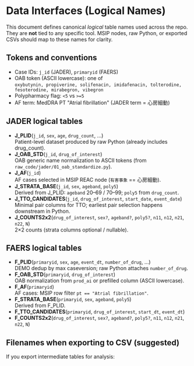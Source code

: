 # Data Interfaces (Logical Names)

This document defines canonical *logical* table names used across the repo.  
They are **not** tied to any specific tool. MSIP nodes, raw Python, or exported CSVs should map to these names for clarity.

## Tokens and conventions
- Case IDs: `j_id` (JADER), `primaryid` (FAERS)
- OAB token (ASCII lowercase): one of  
  `oxybutynin, propiverine, solifenacin, imidafenacin, tolterodine, fesoterodine, mirabegron, vibegron`
- Polypharmacy flag: `<5` vs `>=5`
- AF term: MedDRA PT "Atrial fibrillation" (JADER term = 心房細動)

## JADER logical tables
- **J_PLID**(`j_id`, `sex`, `age`, `drug_count`, …)  
  Patient-level dataset produced by raw Python (already includes drug_count).
- **J_OAB_STD**(`j_id`, `drug_of_interest`)  
  OAB generic name normalization to ASCII tokens (from `raw_code/jader/01_oab_standardize.py`).
- **J_AF**(`j_id`)  
  AF cases selected in MSIP REAC node (`有害事象` == 心房細動).
- **J_STRATA_BASE**(`j_id`, `sex`, `ageband`, `poly5`)  
  Derived from J_PLID: `ageband` 20–69 / 70–99; `poly5` from `drug_count`.
- **J_TTO_CANDIDATES**(`j_id`, `drug_of_interest`, `start_date`, `event_date`)  
  Minimal pair columns for TTO; earliest pair selection happens downstream in Python.
- **J_COUNTS2x2**(`drug_of_interest`, `sex?`, `ageband?`, `poly5?`, `n11`, `n12`, `n21`, `n22`, `N`)  
  2×2 counts (strata columns optional / nullable).

## FAERS logical tables
- **F_PLID**(`primaryid`, `sex`, `age`, `event_dt`, `number_of_drug`, …)  
  DEMO dedup by max caseversion; raw Python attaches `number_of_drug`.
- **F_OAB_STD**(`primaryid`, `drug_of_interest`)  
  OAB normalization from `prod_ai` or prefilled column (ASCII lowercase).
- **F_AF**(`primaryid`)  
  AF cases: MSIP row filter `pt == "Atrial fibrillation"`.
- **F_STRATA_BASE**(`primaryid`, `sex`, `ageband`, `poly5`)  
  Derived from F_PLID.
- **F_TTO_CANDIDATES**(`primaryid`, `drug_of_interest`, `start_dt`, `event_dt`)
- **F_COUNTS2x2**(`drug_of_interest`, `sex?`, `ageband?`, `poly5?`, `n11`, `n12`, `n21`, `n22`, `N`)

## Filenames when exporting to CSV (suggested)
If you export intermediate tables for analysis:
